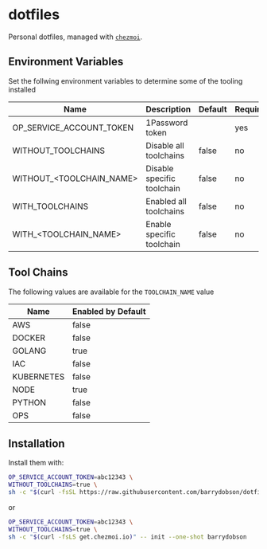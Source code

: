 # dotfiles

Personal dotfiles, managed with [`chezmoi`](https://github.com/twpayne/chezmoi).

## Environment Variables

Set the follwing environment variables to determine some of the tooling installed

| Name                     | Description                | Default | Required |
|--------------------------|----------------------------|---------|----------|
| OP_SERVICE_ACCOUNT_TOKEN | 1Password token            |         | yes      |
| WITHOUT_TOOLCHAINS       | Disable all toolchains     | false   | no       |
| WITHOUT_<TOOLCHAIN_NAME> | Disable specific toolchain | false   | no       |
| WITH_TOOLCHAINS          | Enabled all toolchains     | false   | no       |
| WITH_<TOOLCHAIN_NAME>    | Enable specific toolchain  | false   | no       |

## Tool Chains

The following values are available for the `TOOLCHAIN_NAME` value

| Name       | Enabled by Default |
|------------|--------------------|
| AWS        | false              |
| DOCKER     | false              |
| GOLANG     | true               |
| IAC        | false              |
| KUBERNETES | false              |
| NODE       | true               |
| PYTHON     | false              |
| OPS        | false              |

## Installation

Install them with:

```sh
OP_SERVICE_ACCOUNT_TOKEN=abc12343 \
WITHOUT_TOOLCHAINS=true \
sh -c "$(curl -fsSL https://raw.githubusercontent.com/barrydobson/dotfiles/main/install.sh)"
```

or

```sh
OP_SERVICE_ACCOUNT_TOKEN=abc12343 \
WITHOUT_TOOLCHAINS=true \
sh -c "$(curl -fsLS get.chezmoi.io)" -- init --one-shot barrydobson
```
